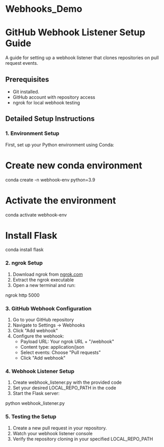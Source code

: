 # Webhooks_Demo

# GitHub Webhook Listener Setup Guide

A guide for setting up a webhook listener that clones repositories on pull request events.

## Prerequisites
- Git installed.
- GitHub account with repository access
- ngrok for local webhook testing

## Detailed Setup Instructions

### 1. Environment Setup
First, set up your Python environment using Conda:

# Create new conda environment
conda create -n webhook-env python=3.9

# Activate the environment
conda activate webhook-env

# Install Flask
conda install flask

### 2. ngrok Setup
1. Download ngrok from [ngrok.com](https://ngrok.com)
2. Extract the ngrok executable
3. Open a new terminal and run:

ngrok http 5000

### 3. GitHub Webhook Configuration
1. Go to your GitHub repository
2. Navigate to Settings → Webhooks
3. Click "Add webhook"
4. Configure the webhook:
   - Payload URL: Your ngrok URL + "/webhook"
   - Content type: application/json
   - Select events: Choose "Pull requests"
   - Click "Add webhook"

### 4. Webhook Listener Setup
1. Create webhook_listener.py with the provided code
2. Set your desired LOCAL_REPO_PATH in the code
3. Start the Flask server:

python webhook_listener.py

### 5. Testing the Setup
1. Create a new pull request in your repository.
2. Watch your webhook listener console
3. Verify the repository cloning in your specified LOCAL_REPO_PATH

